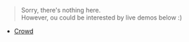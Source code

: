 > Sorry, there's nothing here.<br>
> However, ou could be interested by live demos below :)

- [Crowd](/crowd)
